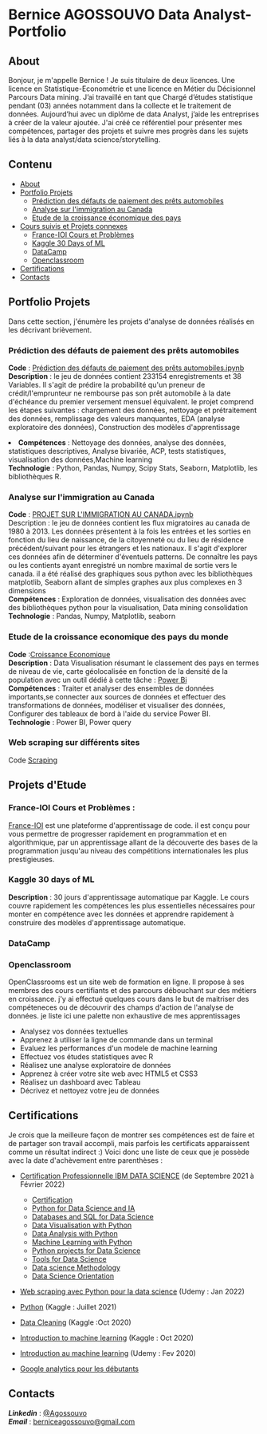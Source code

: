# Bernice AGOSSOUVO  Data Analyst-Portfolio

## About <a id ="0"> </a>

Bonjour, je m'appelle Bernice ! Je suis titulaire de deux licences. 
Une licence en Statistique-Econométrie et une licence en Métier du Décisionnel Parcours Data mining. 
J’ai travaillé en tant que Chargé d’études statistique pendant (03) années 
notamment dans la collecte et le traitement de données. Aujourd’hui avec un diplôme de data Analyst,
j’aide les entreprises à créer de la valeur ajoutée. 
J'ai créé ce référentiel pour présenter mes compétences, partager des projets et suivre 
mes progrès dans les sujets liés à la data analyst/data science/storytelling.

## Contenu 
<Div class = "alert alert-block alert-info"> 

  - [About](#0)<br>
  - [Portfolio Projets](#2)<br>
    - [Prédiction des défauts de paiement des prêts automobiles](#2.1)<br>
    - [Analyse sur l'immigration au Canada](#2.2)<br>
    - [Etude de la croissance économique des pays](#2.3)<br>
  - [Cours suivis et Projets connexes](#4)<br>
    - [France-IOI Cours et Problèmes](#4.1)<br>
    - [Kaggle 30 Days of ML](#4.2)<br>
    - [DataCamp](#4.3)<br>
    - [Openclassroom](#4.4)<br>
  - [Certifications](#6)<br>
  - [Contacts](#8)<br> 

## Portfolio Projets <a id ="2"> </a>
  Dans cette section, j'énumère les projets d'analyse de données réalisés en les décrivant brièvement.
### Prédiction des défauts de paiement des prêts automobiles <a id ="2.1"> </a>
  **Code** : [Prédiction des défauts de paiement des prêts automobiles.ipynb](https://github.com/agossouvo/Data-mining-projects/blob/main/Pr%C3%A9diction%20des%20d%C3%A9fauts%20de%20paiement%20des%20pr%C3%AAts%20automobiles.ipynb)<br>
  **Description** : le jeu de données contient 233154 enregistrements et 38 Variables. Il s'agit de prédire la probabilité qu'un preneur de crédit/l'emprunteur ne rembourse pas son prêt automobile à la date d'échéance du premier versement mensuel équivalent. 
le projet comprend les étapes suivantes : chargement des données, nettoyage et prétraitement des données, remplissage des valeurs manquantes, EDA (analyse exploratoire des données),
Construction des modèles d'apprentissage <br><li>
  **Compétences** : Nettoyage des données, analyse des données, statistiques descriptives, Analyse bivariée, ACP, tests statistiques, visualisation des données,Machine learning<br>
  **Technologie** : Python, Pandas, Numpy, Scipy Stats, Seaborn, Matplotlib, les bibliothèques R.
  
  
### Analyse sur l'immigration au Canada <a id ="2.2"> </a>
**Code** : [PROJET SUR L'IMMIGRATION AU CANADA.ipynb](https://github.com/agossouvo/DataVisualisation/blob/main/PROJET%20SUR%20L'IMMIGRATION%20AU%20CANADA.ipynb)<br>
Description : le jeu de données contient les flux migratoires au canada de 1980 à 2013. Les données présentent à la fois les entrées et les sorties en fonction du lieu de naissance, de la citoyenneté ou du lieu de résidence précédent/suivant pour les étrangers et les nationaux. Il s'agit d'explorer ces données afin de déterminer d'éventuels patterns. De connaître les pays ou les contients ayant enregistré un nombre maximal de sortie vers le canada. il a été réalisé des graphiques sous python avec les bibliothèques matplotlib, Seaborn allant de simples graphes aux plus complexes en 3 dimensions<br>
  **Compétences** : Exploration de données, visualisation des données avec des bibliothèques python pour la visualisation, Data mining consolidation <br>
  **Technologie** : Pandas, Numpy, Matplotlib, seaborn <br>
  
  ### Etude de la croissance economique des pays du monde <a id ="2.3"> </a>
  **Code** :[Croissance Economique](https://github.com/agossouvo/Projets_parallele)<br>
  **Description** : Data Visualisation résumant le classement des pays en termes de niveau de vie, carte géolocalisée en fonction de la densité de la population avec un outil dédié à cette tâche : [Power Bi](https://powerbi.microsoft.com/fr-be/)<br>
  **Compétences** : Traiter et analyser des ensembles de données importants,se connecter aux sources de données et effectuer des transformations de données, modéliser et visualiser des données, Configurer des tableaux de bord à l'aide du service Power BI. <br>
  **Technologie** : Power BI, Power query
  
  ### Web scraping sur différents sites <a id ="2.4"> </a>
  Code [Scraping]()
  
## Projets d'Etude <a id ="4"> </a>
  ### France-IOI Cours et Problèmes <a id ="4.1"> </a>:
  [France-IOI](http://www.france-ioi.org) est une plateforme d'apprentissage de code. il est conçu pour vous permettre de progresser rapidement en programmation et en algorithmique, par un apprentissage allant de la découverte des bases de la programmation jusqu'au niveau des compétitions internationales les plus prestigieuses. 
  
  ### Kaggle 30 days of ML <a id ="4.2"> </a>
   **Description** : 30 jours d'apprentissage automatique par Kaggle. Le cours couvre rapidement les compétences les plus essentielles nécessaires pour monter en compétence avec les données et apprendre rapidement à construire des modèles d'apprentissage automatique.

  
  ### DataCamp <a id = "4.3"> </a>
  
  ### Openclassroom <a id ="4.4"> </a>
  OpenClassrooms est un site web de formation en ligne. Il propose à ses membres des cours certifiants et des parcours débouchant sur des métiers en croissance. j'y ai effectué quelques cours dans le but de maitriser des compéteneces ou de découvrir des champs d'action de l'analyse de données. je liste ici une palette non exhaustive de mes apprentissages
  - Analysez vos données textuelles 
  - Apprenez à utiliser la ligne de commande dans un terminal 
  - Evaluez les performances d'un modele de machine learning 
  - Effectuez vos études statistiques avec R 
  - Réalisez une analyse exploratoire de données 
  - Apprenez à créer votre site web avec HTML5 et CSS3 
  - Réalisez un dashboard avec Tableau 
  - Décrivez et nettoyez votre jeu de données 



## Certifications  <a id ="6"> </a>
  Je crois que la meilleure façon de montrer ses compétences est de faire et de partager son travail accompli, mais parfois les certificats apparaissent comme un résultat indirect :) Voici donc une liste de ceux que je possède avec la date d'achèvement entre parenthèses :
   -  [Certification Professionnelle IBM DATA SCIENCE](https://www.coursera.org/professional-certificates/ibm-data-science?utm_source=gg&utm_medium=sem&campaignid=2087860785&utm_campaign=10-IBM-Data-Science-ROW&utm_content=B2C&adgroupid=79675709271&device=c&keyword=ibm%20data%20science&matchtype=b&network=g&devicemodel=&adpostion=&creativeid=489197596485&hide_mobile_promo&gclid=CjwKCAiA9aKQBhBREiwAyGP5lZbYjh0TEBCwjNba9AxyFtuM-c5lJtRvWvu0Ea61LrRFX0PCsBc1nBoC8k0QAvD_BwE) (de Septembre 2021 à Février 2022)<br>
      - [Certification](https://www.credly.com/badges/7115c046-2989-4dbc-9c0a-9a8f2d459f38/public_url)
      - [Python for Data Science and IA](https://www.credly.com/earner/earned/badge/4fcbb1c3-f909-4b26-a4ab-4055f5b2d1c7)  
      - [Databases and SQL for Data Science](https://www.credly.com/earner/earned/badge/77847675-b388-43da-8468-ccab646c1911)
      - [Data Visualisation with Python](https://www.credly.com/earner/earned/badge/d1c5f47c-6609-4494-87a0-49f2cca932ed) <br>
      - [Data Analysis with Python](https://www.credly.com/earner/earned/badge/cb4e3cb7-3141-4399-a046-84b296426910) <br>
      - [Machine Learning with Python](https://www.credly.com/earner/earned/badge/491b1d69-d017-463b-a7a1-9fe6d2eecf4d)
      - [Python projects for Data Science](https://www.credly.com/earner/earned/badge/38d67735-acc8-493a-b469-4a779fbc5cdc)
      - [Tools for Data Science](https://www.credly.com/earner/earned/badge/1a179a5a-2acb-4374-a090-61e93f36a3fd)
      - [Data science Methodology](https://www.credly.com/earner/earned/badge/a18d2f5e-813a-4ec6-bb8a-bd4f4f39cbce) <br>
      - [Data Science Orientation](https://www.credly.com/earner/earned/badge/3a4dce9f-a5ae-4fff-8b42-1d292c5fbe8f) <br>
      
  - [Web scraping avec Python pour la data science](https://www.udemy.com/certificate/UC-583889c5-66e1-4689-b34f-b7c9412c1b3f/) (Udemy : Jan 2022)
  - [Python](https://www.kaggle.com/learn/certification/berniceagossouvo/python) (Kaggle : Juillet 2021)
  - [Data Cleaning](https://www.kaggle.com/learn/certification/berniceagossouvo/data-cleaning) (Kaggle :Oct 2020)
  - [Introduction to machine learning](https://www.kaggle.com/learn/certification/berniceagossouvo/intro-to-machine-learning) (Kaggle : Oct 2020)
  - [Introduction au machine learning](https://www.udemy.com/certificate/UC-c0a30d25-4107-41a3-9627-58cf9fc123b0/) (Udemy : Fev 2020)
  - [Google analytics pour les débutants](https://analytics.google.com/analytics/academy/course/6)
  
  
## Contacts <a id ="8"> </a>
  ***Linkedin*** : [@Agossouvo](https://www.linkedin.com/in/bernice-agossouvo/)<br>
  ***Email*** : berniceagossouvo@gmail.com






